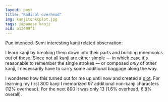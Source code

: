 ```yaml
---
layout: post
title: "Radical overhead"
img: kanjitonkcplot.jpg
tags: japanese kanji
aid: a13409f1
---
```


[Pun](https://en.wikipedia.org/wiki/Table_of_Japanese_kanji_radicals) intended. Semi interesting kanji related observation: 

I learn kanji by breaking them down into their parts and building mnemonics out of those. Since not all kanji are either simple — in which case it's reasonable to remember the single strokes — or composed *only* of other kanji, I necessarily have to carry some additional baggage along the way.

I wondered how this turned out for me up until now and created a [plot](/assets/img/blog/kanjitonkc_150202.png). For learning my first 800 kanji I memorized 97 additional non-kanji characters (12% overhead). For the next 800 it was only 13 (1.6% overhead, 6.8% overall).
